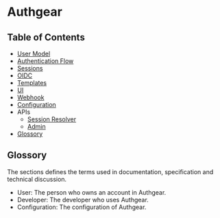 # Authgear

## Table of Contents

  * [User Model](./user-model.md)
  * [Authentication Flow](./authentication.md)
  * [Sessions](./sessions.md)
  * [OIDC](./oidc.md)
  * [Templates](./templates.md)
  * [UI](./ui.md)
  * [Webhook](./webhook.md)
  * [Configuration](./config.md)
  * APIs
    * [Session Resolver](./api-resolver.md)
    * [Admin](./api-admin.md)
  * [Glossory](#glossory)

## Glossory

The sections defines the terms used in documentation, specification and technical discussion.

- User: The person who owns an account in Authgear.
- Developer: The developer who uses Authgear.
- Configuration: The configuration of Authgear.
